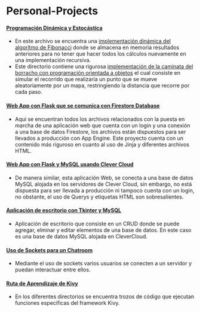 # Personal-Projects

#### [Programación Dinámica y Estocástica](https://github.com/drarn96/Personal-Pro/tree/master/AI-Platzi/POOyAlgoritmos/Programacion_Dinamica-Estocastica)
* En este archivo se encuentra una [implementación dinámica del algorítmo de Fibonacci](https://github.com/drarn96/Personal-Pro/blob/master/AI-Platzi/POOyAlgoritmos/Programacion_Dinamica-Estocastica/fibonacci.py) donde se almacena en memoria resultados anteriores para no tener que hacer todos los cálculos nuevamente en una implementación recursiva.
* Este directorio contiene una rigurosa [implementación de la caminata del borracho con programación orientada a objetos](https://github.com/drarn96/Personal-Pro/tree/master/AI-Platzi/POOyAlgoritmos/Programacion_Dinamica-Estocastica/Camino_De_Borrachos) el cual consiste en simular el recorrido que realizaría un punto que se mueve aleatoriamente por un mapa, restringiendo la distancia que recorre por cada paso.

#### [Web App con Flask que se comunica con Firestore Database](https://github.com/drarn96/Personal-Pro/tree/master/BigData/Flask/platzi-flask)
* Aqui se encuentran todos los archivos relacionados con la puesta en marcha de una aplicación web que cuenta con un login y una conexión a una base de datos Firestore, los archivos están dispuestos para ser llevados a producción con App Engine. Este proyecto cuenta con un contenido más riguroso en cuanto al uso de Jinja y diferentes archivos HTML.

#### [Web App con Flask y MySQL usando Clever Cloud](https://github.com/drarn96/Personal-Pro/tree/master/Python/flask_contacts_app)
* De manera similar, esta aplicación Web, se conecta a una base de datos MySQL alojada en los servidores de Clever Cloud, sin embargo, no está dispuesta para ser llevada a producción ni tampoco cuenta con un login, no obstante, el uso de Querys y etiquetas HTML son sobresalientes.

#### [Aplicación de escritorio con Tkinter y MySQL](https://github.com/drarn96/Personal-Pro/tree/master/Python/tkinter_python_app)
* Aplicación de escritorio que consiste en un CRUD donde se puede agregar, elminar y editar elementos de una base de datos. En este caso es una base de datos MySQL alojada en CleverCloud.

#### [Uso de Sockets para un Chatroom](https://github.com/drarn96/Personal-Pro/tree/master/Python/Sockets)
* Mediante el uso de sockets varios usuarios se conecten a un servidor y puedan interactuar entre ellos.

#### [Ruta de Aprendizaje de Kivy](https://github.com/drarn96/Personal-Pro/tree/master/Kivy)
* En los diferentes directorios se encuentra trozos de código que ejecutan funciones especificas del framework Kivy. 
